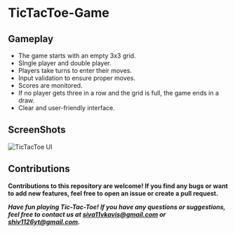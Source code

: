 # TicTacToe-Game

## Gameplay
- The game starts with an empty 3x3 grid.
- SIngle player and double player.
- Players take turns to enter their moves.
- Input validation to ensure proper moves.
- Scores are monitored.
- If no player gets three in a row and the grid is full, the game ends in a draw.
- Clear and user-friendly interface.

## ScreenShots
![TicTacToe UI](https://github.com/Shivu1126/Android-TicTacToe-Game/assets/99593409/c592ee7a-9d12-436d-8bef-d6407ce2559b)
## Contributions
**Contributions to this repository are welcome! If you find any bugs or want to add new features, feel free to open an issue or create a pull request.**

***Have fun playing Tic-Tac-Toe! If you have any questions or suggestions, feel free to contact us at siva11vkavis@gmail.com or shiv1126yt@gmail.com.***
